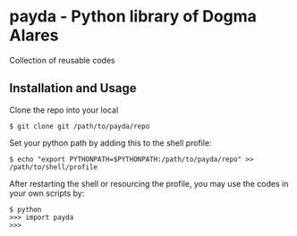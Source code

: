 # payda - Python library of Dogma Alares

Collection of reusable codes

## Installation and Usage

Clone the repo into your local
```
$ git clone git /path/to/payda/repo
```

Set your python path by adding this to the shell profile:
```
$ echo "export PYTHONPATH=$PYTHONPATH:/path/to/payda/repo" >> /path/to/shell/profile
```

After restarting the shell or resourcing the profile, you may use the codes in your own scripts by:
```
$ python
>>> import payda
>>>
```
